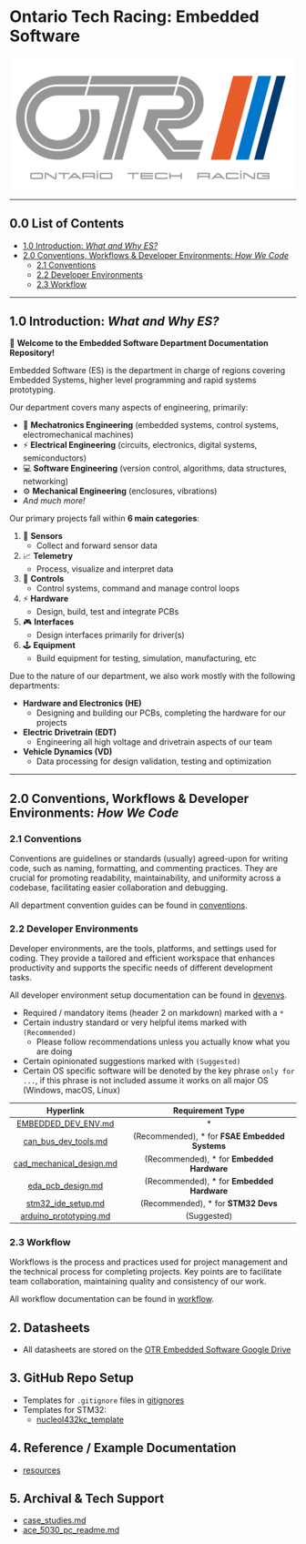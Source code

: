 # Ontario Tech Racing: Embedded Software

![OTR Logo.png](OTR%20Logo.png)

---

## 0.0 List of Contents

- [1.0 Introduction: _What and Why ES?_](#10-introduction-what-and-why-es)
- [2.0 Conventions, Workflows & Developer Environments: _How We
  Code_](#20-conventions-workflows--developer-environments-how-we-code)
    - [2.1 Conventions](#21-conventions)
    - [2.2 Developer Environments](#22-developer-environments)
    - [2.3 Workflow](#23-workflow)

---

## 1.0 Introduction: _What and Why ES?_

👋 **Welcome to the Embedded Software Department Documentation Repository!**

Embedded Software (ES) is the department in charge of regions covering Embedded Systems, higher
level programming and rapid systems prototyping.

Our department covers many aspects of engineering, primarily:

- 🤖 **Mechatronics Engineering** (embedded systems, control systems, electromechanical machines)
- ⚡ **Electrical Engineering** (circuits, electronics, digital systems, semiconductors)
- 💻 **Software Engineering** (version control, algorithms, data structures, networking)
- ⚙️ **Mechanical Engineering** (enclosures, vibrations)
- _And much more!_

Our primary projects fall within **6 main categories**:

1. 🔭 **Sensors**
    - Collect and forward sensor data
2. 📈 **Telemetry**
    - Process, visualize and interpret data
3. 🚀 **Controls**
    - Control systems, command and manage control loops
4. ⚡ **Hardware**
    - Design, build, test and integrate PCBs
5. 🎮 **Interfaces**
    - Design interfaces primarily for driver(s)
6. 🕹️ **Equipment**
    - Build equipment for testing, simulation, manufacturing, etc

Due to the nature of our department, we also work mostly with the following departments:

- **Hardware and Electronics (HE)**
    - Designing and building our PCBs, completing the hardware for our projects
- **Electric Drivetrain (EDT)**
    - Engineering all high voltage and drivetrain aspects of our team
- **Vehicle Dynamics (VD)**
    - Data processing for design validation, testing and optimization

---

## 2.0 Conventions, Workflows & Developer Environments: _How We Code_

### 2.1 Conventions

Conventions are guidelines or standards (usually) agreed-upon for writing code, such as naming,
formatting, and commenting practices. They are crucial for promoting readability, maintainability,
and uniformity across a codebase, facilitating easier collaboration and debugging.

All department convention guides can be found in [conventions](conventions).

### 2.2 Developer Environments

Developer environments, are the tools, platforms, and settings used for coding. They provide a
tailored and efficient workspace that enhances productivity and supports the specific needs of
different development tasks.

All developer environment setup documentation can be found in [devenvs](devenvs).

- Required / mandatory items (header 2 on markdown) marked with a `*`
- Certain industry standard or very helpful items marked with `(Recommended)`
    - Please follow recommendations unless you actually know what you are doing
- Certain opinionated suggestions marked with `(Suggested)`
- Certain OS specific software will be denoted by the key phrase `only for ...`, if this phrase is
  not included assume it works on all major OS (Windows, macOS, Linux)

|                           Hyperlink                            |                Requirement Type                |
|:--------------------------------------------------------------:|:----------------------------------------------:| 
|           [EMBEDDED_DEV_ENV.md](EMBEDDED_DEV_ENV.md)           |                       *                        |
|     [can_bus_dev_tools.md](devenvs%2Fcan_bus_dev_tools.md)     | (Recommended), * for **FSAE Embedded Systems** |
| [cad_mechanical_design.md](devenvs%2Fcad_mechanical_design.md) |   (Recommended), * for **Embedded Hardware**   |
|        [eda_pcb_design.md](devenvs%2Feda_pcb_design.md)        |   (Recommended), * for **Embedded Hardware**   |
|       [stm32_ide_setup.md](devenvs%2Fstm32_ide_setup.md)       |      (Recommended), * for **STM32 Devs**       |
|   [arduino_prototyping.md](devenvs%2Farduino_prototyping.md)   |                  (Suggested)                   |

### 2.3 Workflow

Workflows is the process and practices used for project management and the technical process for
completing projects. Key points are to facilitate team collaboration, maintaining quality and
consistency of our work.

All workflow documentation can be found in [workflow](workflow).

## 2. Datasheets

- All datasheets are stored on
  the [OTR Embedded Software Google Drive](https://drive.google.com/drive/folders/0AHPA2ZoOBCtSUk9PVA)

## 3. GitHub Repo Setup

- Templates for `.gitignore` files in [gitignores](gitignores)
- Templates for STM32:
    - [nucleol432kc_template](https://github.com/OntarioTechRacing/nucleol432kc_template)

## 4. Reference / Example Documentation

- [resources](resources)

## 5. Archival & Tech Support

- [case_studies.md](resources%2Fcase_studies.md)
- [ace_5030_pc_readme.md](resources%2Face_5030_pc_readme.md)
